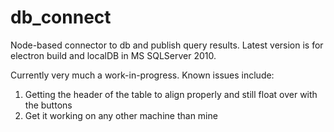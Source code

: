 # db_connect
Node-based connector to db and publish query results. Latest version is for electron build and localDB in MS SQLServer 2010.

Currently very much a work-in-progress. Known issues include:
1) Getting the header of the table to align properly and still float over with the buttons
2) Get it working on any other machine than mine
